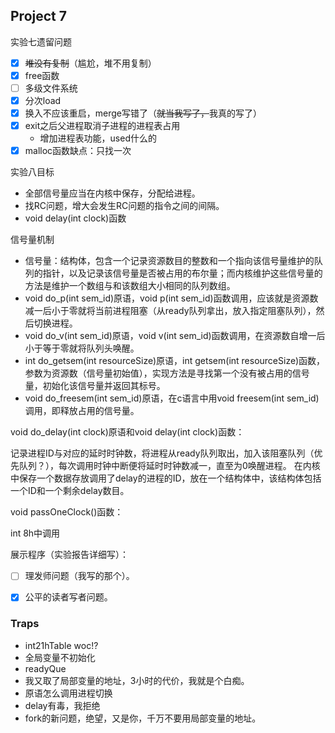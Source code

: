 ## Project 7

实验七遗留问题

- [X] ~~堆没有复制~~（尴尬，堆不用复制）
- [X] free函数
- [ ] 多级文件系统
- [X] 分次load
- [X] 换入不应该重启，merge写错了（~~就当我写了，~~我真的写了）
- [X] exit之后父进程取消子进程的进程表占用
    + 增加进程表功能，used什么的
- [X] malloc函数缺点：只找一次

实验八目标

+ 全部信号量应当在内核中保存，分配给进程。
+ 找RC问题，增大会发生RC问题的指令之间的间隔。
+ void delay(int clock)函数

信号量机制

+ 信号量：结构体，包含一个记录资源数目的整数和一个指向该信号量维护的队列的指针，以及记录该信号量是否被占用的布尔量；而内核维护这些信号量的方法是维护一个数组与和该数组大小相同的队列数组。
+ void do_p(int sem_id)原语，void p(int sem_id)函数调用，应该就是资源数减一后小于零就将当前进程阻塞（从ready队列拿出，放入指定阻塞队列），然后切换进程。
+ void do_v(int sem_id)原语，void v(int sem_id)函数调用，在资源数自增一后小于等于零就将队列头唤醒。
+ int do_getsem(int resourceSize)原语，int getsem(int resourceSize)函数，参数为资源数（信号量初始值），实现方法是寻找第一个没有被占用的信号量，初始化该信号量并返回其标号。
+ void do_freesem(int sem_id)原语，在c语言中用void freesem(int sem_id)调用，即释放占用的信号量。

void do_delay(int clock)原语和void delay(int clock)函数：

记录进程ID与对应的延时时钟数，将进程从ready队列取出，加入该阻塞队列（优先队列？），每次调用时钟中断便将延时时钟数减一，直至为0唤醒进程。
在内核中保存一个数据存放调用了delay的进程的ID，放在一个结构体中，该结构体包括一个ID和一个剩余delay数目。

void passOneClock()函数：

int 8h中调用

展示程序（实验报告详细写）：

- [ ] 理发师问题（我写的那个）。
- [X] 公平的读者写者问题。


### Traps

+ int21hTable
    woc!?
+ 全局变量不初始化 
+ readyQue
+ 我又取了局部变量的地址，3小时的代价，我就是个白痴。
+ 原语怎么调用进程切换
+ delay有毒，我拒绝
+ fork的新问题，绝望，又是你，千万不要用局部变量的地址。
